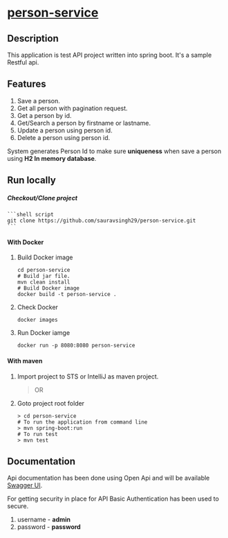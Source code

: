 # [person-service]()

## Description
This application is test API project written into spring boot. It's a sample Restful api.

## Features
1. Save a person.
2. Get all person with pagination request.
3. Get a person by id.
4. Get/Search a person by firstname or lastname.
5. Update a person using person id.
6. Delete a person using person id.

System generates Person Id to make sure <b>uniqueness</b> when save a person using <b>H2 In memory database</b>. 

## Run locally
##### Checkout/Clone project
    ```shell script
    git clone https://github.com/sauravsingh29/person-service.git
    ```
#### With Docker
1. Build Docker image
    ```shell
    cd person-service
    # Build jar file.
    mvn clean install 
    # Build Docker image 
    docker build -t person-service .
    ```
2. Check Docker
    ```shell
    docker images
    ```
3. Run Docker iamge
    ```shell
    docker run -p 8080:8080 person-service
    ```
    
#### With maven
1. Import project to STS or IntelliJ as maven project.
   >OR
2. Goto project root folder
    ```shell script
    > cd person-service
    # To run the application from command line
    > mvn spring-boot:run
    # To run test
    > mvn test
    ```
    
## Documentation
Api documentation has been done using Open Api and will be available [Swagger UI](http://localhost:8080/swagger-ui.html).

For getting security in place for API Basic Authentication has been used to secure.
1. username - <b>admin</b>
2. password - <b>password</b>
